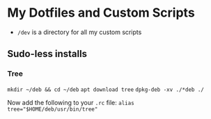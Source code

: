 # My Dotfiles and Custom Scripts

- `/dev` is a directory for all my custom scripts

## Sudo-less installs

### Tree

```mkdir ~/deb && cd ~/deb```
```apt download tree```
```dpkg-deb -xv ./*deb ./```

Now add the following to your `.rc` file: `alias tree="$HOME/deb/usr/bin/tree"`
